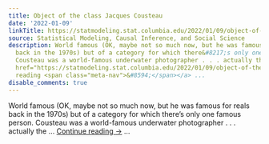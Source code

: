```yaml
---
title: Object of the class Jacques Cousteau
date: '2022-01-09'
linkTitle: https://statmodeling.stat.columbia.edu/2022/01/09/object-of-the-class-jacques-cousteau/
source: Statistical Modeling, Causal Inference, and Social Science
description: World famous (OK, maybe not so much now, but he was famous for reals
  back in the 1970s) but of a category for which there&#8217;s only one famous person.
  Cousteau was a world-famous underwater photographer . . . actually the &#8230; <a
  href="https://statmodeling.stat.columbia.edu/2022/01/09/object-of-the-class-jacques-cousteau/">Continue
  reading <span class="meta-nav">&#8594;</span></a> ...
disable_comments: true
---
```

World famous (OK, maybe not so much now, but he was famous for reals back in the 1970s) but of a category for which there&#8217;s only one famous person. Cousteau was a world-famous underwater photographer . . . actually the &#8230; <a href="https://statmodeling.stat.columbia.edu/2022/01/09/object-of-the-class-jacques-cousteau/">Continue reading <span class="meta-nav">&#8594;</span></a> ...